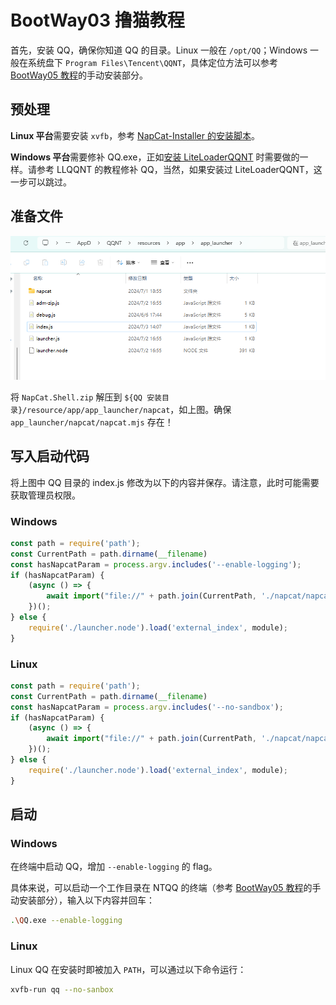 # BootWay03 撸猫教程

首先，安装 QQ，确保你知道 QQ 的目录。Linux 一般在 `/opt/QQ`；Windows 一般在系统盘下 `Program Files\Tencent\QQNT`，具体定位方法可以参考 [BootWay05 教程](BootWay05.md)的手动安装部分。 

## 预处理

**Linux 平台**需要安装 `xvfb`，参考 [NapCat-Installer 的安装脚本](https://github.com/NapNeko/NapCat-Installer/blob/main/script/install.sh)。

**Windows 平台**需要修补 QQ.exe，正如[安装 LiteLoaderQQNT](https://liteloaderqqnt.github.io/guide/install.html#%E4%BF%AE%E8%A1%A5) 时需要做的一样。请参考 LLQQNT 的教程修补 QQ，当然，如果安装过 LiteLoaderQQNT，这一步可以跳过。

## 准备文件

![way0301](../../../../asset/img/getting-started/install.way03.01.png)

将 `NapCat.Shell.zip` 解压到 `${QQ 安装目录}/resource/app/app_launcher/napcat`，如上图。确保 `app_launcher/napcat/napcat.mjs` 存在！

## 写入启动代码

将上图中 QQ 目录的 index.js 修改为以下的内容并保存。请注意，此时可能需要获取管理员权限。

### Windows

```js
const path = require('path');
const CurrentPath = path.dirname(__filename)
const hasNapcatParam = process.argv.includes('--enable-logging');
if (hasNapcatParam) {
    (async () => {
        await import("file://" + path.join(CurrentPath, './napcat/napcat.mjs'));
    })();
} else {
    require('./launcher.node').load('external_index', module);
}
```

### Linux

```js
const path = require('path');
const CurrentPath = path.dirname(__filename)
const hasNapcatParam = process.argv.includes('--no-sandbox');
if (hasNapcatParam) {
    (async () => {
        await import("file://" + path.join(CurrentPath, './napcat/napcat.mjs'));
    })();
} else {
    require('./launcher.node').load('external_index', module);
}
```

## 启动

<!--
打开NTQQ目录
![way0302](../../asset/img/getting-started/install.way03.02.png)

### Win 一键启动脚本
 [参考脚本](https://github.com/NapNeko/NapCatQQ/blob/main/script/NapCat.164.bat) 

napcat-9912 为新的启动脚本，复制到任意位置双击打开即可快速启动

脚本尚未修复
-->

### Windows

在终端中启动 QQ，增加 `--enable-logging` 的 flag。

具体来说，可以启动一个工作目录在 NTQQ 的终端（参考 [BootWay05 教程](BootWay05.md)的手动安装部分），输入以下内容并回车：
```bash
.\QQ.exe --enable-logging
```

### Linux

Linux QQ 在安装时即被加入 `PATH`，可以通过以下命令运行：
```bash
xvfb-run qq --no-sanbox
``` 
